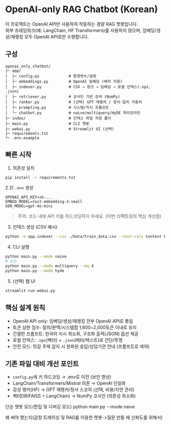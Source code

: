 # OpenAI-only RAG Chatbot (Korean)

이 프로젝트는 OpenAI API만 사용하여 작동하는 경량 RAG 챗봇입니다.  
외부 프레임워크(예: LangChain, HF Transformers)를 사용하지 않으며, 임베딩/생성/재랭킹 모두 OpenAI API로만 수행합니다.

## 구성
```
openai_only_chatbot/
├─ app/
│  ├─ config.py             # 환경변수/설정
│  ├─ embeddings.py         # OpenAI 임베딩 (배치 지원)
│  ├─ indexer.py            # CSV → 청크 → 임베딩 → 로컬 인덱스(.npz, .json)
│  ├─ retriever.py          # 코사인 기반 검색 (NumPy)
│  ├─ ranker.py             # (선택) GPT 재랭커 / 정서-일치 가중치
│  ├─ prompting.py          # 시스템/지시 프롬프트
│  └─ chatbot.py            # naive/multiquery/HyDE 파이프라인
├─ index/                   # 인덱스 파일 저장 폴더
├─ main.py                  # CLI 챗봇
├─ webui.py                 # Streamlit UI (선택)
├─ requirements.txt
└─ .env.example
```

## 빠른 시작
1) 의존성 설치
```bash
pip install -r requirements.txt
```

2
2) `.env` 생성
```
OPENAI_API_KEY=sk-...
EMBED_MODEL=text-embedding-3-small
GEN_MODEL=gpt-4o-mini
```
> 주의: 코드 내에 API 키를 하드코딩하지 마세요. (이번 리팩토링의 핵심 개선점)

3) 인덱스 생성 (CSV 예시)
```bash
python -m app.indexer --csv ./Data/train_data.csv --text-cols Context Response   --chunk-size 900 --chunk-overlap 120
```

4) CLI 실행
```bash
python main.py --mode naive
# 또는
python main.py --mode multiquery --mq 4
python main.py --mode hyde
```

5) (선택) 웹 UI
```bash
streamlit run webui.py
```

## 핵심 설계 원칙
- OpenAI API only: 임베딩/생성/재랭킹 전부 OpenAI API로 통일
- 토큰 상한 엄수: 질의/문맥/시스템합 1,600~2,000토큰 이내로 유지
- 간결한 프롬프트: 한국어 지시 최소화, 구조화 출력(JSON) 옵션 제공
- 로컬 인덱스: `.npz`(벡터) + `.json`(메타/텍스트)로 간단/투명
- 안전 모드: 민감 주제 감지 시 완화된 응답/상담기관 안내 (프롬프트로 제어)

## 기존 파일 대비 개선 포인트
- `config.py`에 키 하드코딩 → .env로 이전 (보안 향상)  
- LangChain/Transformers/Mistral 의존 → OpenAI 단일화  
- 감성 랭커(HF) → GPT 재랭커/정서 스코어 (선택, 비용/지연 관리)  
- 벡터DB(FAISS + LangChain) → NumPy 코사인 (의존성 최소화)

단순 챗봇 모드(편집 및 디버깅 모드)
python main.py --mode naive

왜 써야 했는지(감정 트레이싱 및 RAG를 이용한 챗봇->질문 만들 때 신뢰도를 위해서)